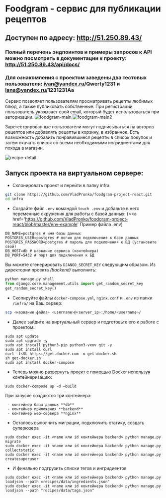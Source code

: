 # Foodgram - сервис для публикации рецептов
## Доступен по адресу: **http://51.250.89.43/**
### Полный перечень эндпоинтов и примеры запросов к API можно посмотреть в документации к проекту: http://51.250.89.43/api/docs/

### Для ознакомления с проектом заведены два тестовых пользователя: ivan@yandex.ru/Qwerty1231 и lana@yandex.ru/1231231Aa


Сервис позволяет пользователям просматривать рецепты любимых блюд, а также публиковать собственные.
При регистрации пользователь указывает свой email, который будет использоваться при авторизации.
![foodgram-main](https://user-images.githubusercontent.com/74264747/130495494-1eb4c107-209a-40cd-a4ac-12f40762725b.jpg)
![foodgram-main2](https://user-images.githubusercontent.com/74264747/130495522-0bf86788-1c17-4186-af86-a2c6853262ad.jpg)

Зарегестрированные пользователи могут подписываться на авторов рецептов или добавлять рецепты в корзину, в избранное.
Есть возможность добавить понравившиеся рецепты в список покупок и затем скачать список со всеми необходимыми ингридиентами для похода в магазин.


![recipe-detail](https://user-images.githubusercontent.com/74264747/130495561-d3193e9d-c759-4b00-8562-0f2ef4e37ce3.jpg)


## Запуск проекта на виртуальном сервере:
- Склонировать проект и перейти в папку infra

```bash
git clone https://github.com/VladPronko/foodgram-project-react.git
cd infra
```
- Создайте файл `.env` командой `touch .env` и добавьте в него переменные окружения для работы с базой данных:
(><a href='https://github.com/VladPronko/foodgram-project-react/blob/master/env-example' Пример файла .env</a>)
```
DB_NAME=postgres # имя базы данных
POSTGRES_USER=postgres # логин для подключения к базе данных
POSTGRES_PASSWORD=postgres # пароль для подключения к БД (установите свой)
DB_HOST=db # название сервиса (контейнера)
DB_PORT=5432 # порт для подключения к БД
```
Вы можете сгенерировать ```DJANGO_SECRET_KEY``` следующим образом. 
Из директории проекта _/backend/_ выполнить:
```python
python manage.py shell
from django.core.management.utils import get_random_secret_key  
get_random_secret_key()
```
- Скопируйте файлы `docker-compose.yml`, `nginx.conf` и `.env` из папки `/infra/` на Ваш сервер:
```bash
scp <название файла> <username>@<server_ip>:/home/<username>/
```
- Далее зайдите на виртуальный сервер и подготовьте его к работе с проектом:
 
```
sudo apt update
sudo apt upgrade -y
sudo apt install python3-pip python3-venv git -y
sudo apt install curl
curl -fsSL https://get.docker.com -o get-docker.sh
sh get-docker.sh 
sudo apt install docker-compose
``` 

- Теперь можно развернуть проект с помощью Docker используя контейнеризацию:

```
sudo docker-compose up -d —build
``` 

При запуске создаются три контейнера:

```
 - контейнер базы данных **db**
 - контейнер приложения **backend**
 - контейнер web-сервера **nginx**
```

- Осталось выполнить миграции, подключить статику, создать суперюзера

```
sudo docker exec -it <name или id контейнера backend> python manage.py migrate
sudo docker exec -it <name или id контейнера backend> python manage.py collectstatic
sudo docker exec -it <name или id контейнера backend> python manage.py createsuperuser
```
- И финально подгрузить списки тегов и ингридиентов

```
sudo docker exec -it <name или id контейнера backend> python manage.py loadjson --path «recipes/data/ingredients.json"
sudo docker exec -it <name или id контейнера backend> python manage.py loadjson --path "recipes/data/tags.json"
```
